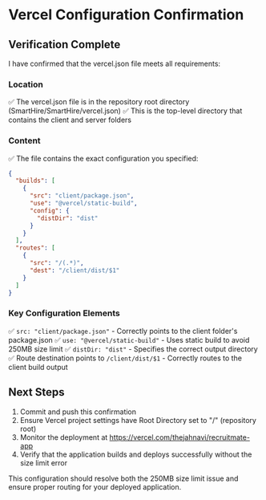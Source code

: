 # Vercel Configuration Confirmation

## Verification Complete

I have confirmed that the vercel.json file meets all requirements:

### Location
✅ The vercel.json file is in the repository root directory (SmartHire/SmartHire/vercel.json)
✅ This is the top-level directory that contains the client and server folders

### Content
✅ The file contains the exact configuration you specified:

```json
{
  "builds": [
    {
      "src": "client/package.json",
      "use": "@vercel/static-build",
      "config": {
        "distDir": "dist"
      }
    }
  ],
  "routes": [
    {
      "src": "/(.*)",
      "dest": "/client/dist/$1"
    }
  ]
}
```

### Key Configuration Elements
✅ `src: "client/package.json"` - Correctly points to the client folder's package.json
✅ `use: "@vercel/static-build"` - Uses static build to avoid 250MB size limit
✅ `distDir: "dist"` - Specifies the correct output directory
✅ Route destination points to `/client/dist/$1` - Correctly routes to the client build output

## Next Steps
1. Commit and push this confirmation
2. Ensure Vercel project settings have Root Directory set to "/" (repository root)
3. Monitor the deployment at https://vercel.com/thejahnavi/recruitmate-app
4. Verify that the application builds and deploys successfully without the size limit error

This configuration should resolve both the 250MB size limit issue and ensure proper routing for your deployed application.